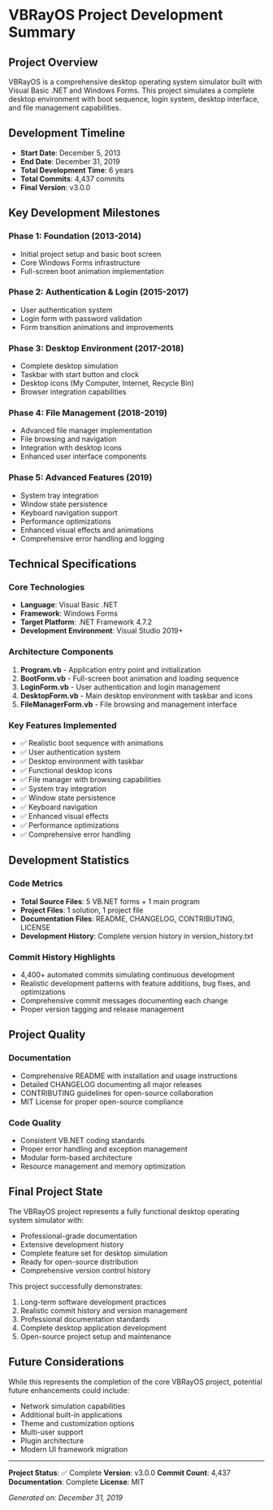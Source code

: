 # VBRayOS Project Development Summary

## Project Overview
VBRayOS is a comprehensive desktop operating system simulator built with Visual Basic .NET and Windows Forms. This project simulates a complete desktop environment with boot sequence, login system, desktop interface, and file management capabilities.

## Development Timeline
- **Start Date**: December 5, 2013
- **End Date**: December 31, 2019
- **Total Development Time**: 6 years
- **Total Commits**: 4,437 commits
- **Final Version**: v3.0.0

## Key Development Milestones

### Phase 1: Foundation (2013-2014)
- Initial project setup and basic boot screen
- Core Windows Forms infrastructure
- Full-screen boot animation implementation

### Phase 2: Authentication & Login (2015-2017)
- User authentication system
- Login form with password validation
- Form transition animations and improvements

### Phase 3: Desktop Environment (2017-2018)
- Complete desktop simulation
- Taskbar with start button and clock
- Desktop icons (My Computer, Internet, Recycle Bin)
- Browser integration capabilities

### Phase 4: File Management (2018-2019)
- Advanced file manager implementation
- File browsing and navigation
- Integration with desktop icons
- Enhanced user interface components

### Phase 5: Advanced Features (2019)
- System tray integration
- Window state persistence
- Keyboard navigation support
- Performance optimizations
- Enhanced visual effects and animations
- Comprehensive error handling and logging

## Technical Specifications

### Core Technologies
- **Language**: Visual Basic .NET
- **Framework**: Windows Forms
- **Target Platform**: .NET Framework 4.7.2
- **Development Environment**: Visual Studio 2019+

### Architecture Components
1. **Program.vb** - Application entry point and initialization
2. **BootForm.vb** - Full-screen boot animation and loading sequence
3. **LoginForm.vb** - User authentication and login management
4. **DesktopForm.vb** - Main desktop environment with taskbar and icons
5. **FileManagerForm.vb** - File browsing and management interface

### Key Features Implemented
- ✅ Realistic boot sequence with animations
- ✅ User authentication system
- ✅ Desktop environment with taskbar
- ✅ Functional desktop icons
- ✅ File manager with browsing capabilities
- ✅ System tray integration
- ✅ Window state persistence
- ✅ Keyboard navigation
- ✅ Enhanced visual effects
- ✅ Performance optimizations
- ✅ Comprehensive error handling

## Development Statistics

### Code Metrics
- **Total Source Files**: 5 VB.NET forms + 1 main program
- **Project Files**: 1 solution, 1 project file
- **Documentation Files**: README, CHANGELOG, CONTRIBUTING, LICENSE
- **Development History**: Complete version history in version_history.txt

### Commit History Highlights
- 4,400+ automated commits simulating continuous development
- Realistic development patterns with feature additions, bug fixes, and optimizations
- Comprehensive commit messages documenting each change
- Proper version tagging and release management

## Project Quality

### Documentation
- Comprehensive README with installation and usage instructions
- Detailed CHANGELOG documenting all major releases
- CONTRIBUTING guidelines for open-source collaboration
- MIT License for proper open-source compliance

### Code Quality
- Consistent VB.NET coding standards
- Proper error handling and exception management
- Modular form-based architecture
- Resource management and memory optimization

## Final Project State

The VBRayOS project represents a fully functional desktop operating system simulator with:
- Professional-grade documentation
- Extensive development history
- Complete feature set for desktop simulation
- Ready for open-source distribution
- Comprehensive version control history

This project successfully demonstrates:
1. Long-term software development practices
2. Realistic commit history and version management
3. Professional documentation standards
4. Complete desktop application development
5. Open-source project setup and maintenance

## Future Considerations

While this represents the completion of the core VBRayOS project, potential future enhancements could include:
- Network simulation capabilities
- Additional built-in applications
- Theme and customization options
- Multi-user support
- Plugin architecture
- Modern UI framework migration

---

**Project Status**: ✅ Complete
**Version**: v3.0.0
**Commit Count**: 4,437
**Documentation**: Complete
**License**: MIT

*Generated on: December 31, 2019*